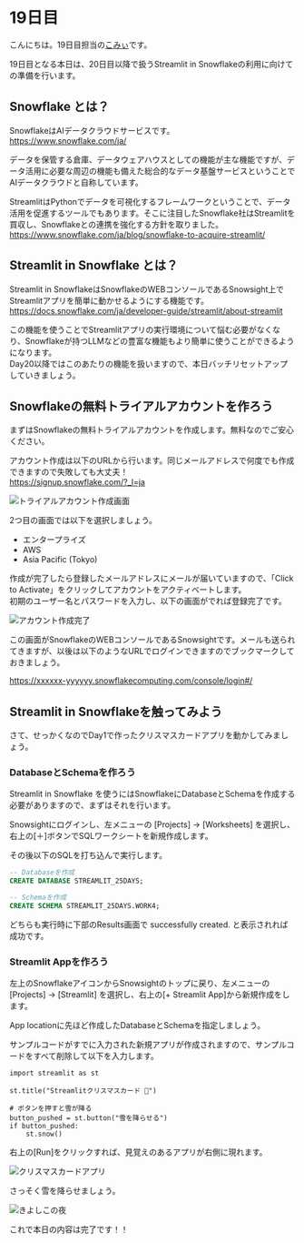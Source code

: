 # 19日目
こんにちは。19日目担当の[こみぃ](https://x.com/kommy_jp)です。

19日目となる本日は、20日目以降で扱うStreamlit in Snowflakeの利用に向けての準備を行います。

## Snowflake とは？
SnowflakeはAIデータクラウドサービスです。  
https://www.snowflake.com/ja/

データを保管する倉庫、データウェアハウスとしての機能が主な機能ですが、データ活用に必要な周辺の機能も備えた総合的なデータ基盤サービスということでAIデータクラウドと自称しています。

StreamlitはPythonでデータを可視化するフレームワークということで、データ活用を促進するツールでもあります。そこに注目したSnowflake社はStreamlitを買収し、Snowflakeとの連携を強化する方針を取りました。  
https://www.snowflake.com/ja/blog/snowflake-to-acquire-streamlit/

## Streamlit in Snowflake とは？
Streamlit in SnowflakeはSnowflakeのWEBコンソールであるSnowsight上でStreamlitアプリを簡単に動かせるようにする機能です。  
https://docs.snowflake.com/ja/developer-guide/streamlit/about-streamlit

この機能を使うことでStreamlitアプリの実行環境について悩む必要がなくなり、Snowflakeが持つLLMなどの豊富な機能もより簡単に使うことができるようになります。  
Day20以降ではこのあたりの機能を扱いますので、本日バッチリセットアップしていきましょう。

## Snowflakeの無料トライアルアカウントを作ろう
まずはSnowflakeの無料トライアルアカウントを作成します。無料なのでご安心ください。

アカウント作成は以下のURLから行います。同じメールアドレスで何度でも作成できますので失敗しても大丈夫！  
https://signup.snowflake.com/?_l=ja

![トライアルアカウント作成画面](app/static/day19_create_trial_account.png "トライアルアカウント作成画面")

2つ目の画面では以下を選択しましょう。

- エンタープライズ
- AWS
- Asia Pacific (Tokyo)

作成が完了したら登録したメールアドレスにメールが届いていますので、「Click to Activate」をクリックしてアカウントをアクティベートします。  
初期のユーザー名とパスワードを入力し、以下の画面がでれば登録完了です。

![アカウント作成完了](app/static/day19_create_snowflake_account.png "アカウント作成完了")

この画面がSnowflakeのWEBコンソールであるSnowsightです。メールも送られてきますが、以後は以下のようなURLでログインできますのでブックマークしておきましょう。

https://xxxxxx-yyyyyy.snowflakecomputing.com/console/login#/

## Streamlit in Snowflakeを触ってみよう
さて、せっかくなのでDay1で作ったクリスマスカードアプリを動かしてみましょう。

### DatabaseとSchemaを作ろう
Streamlit in Snowflake を使うにはSnowflakeにDatabaseとSchemaを作成する必要がありますので、まずはそれを行います。

Snowsightにログインし、左メニューの [Projects] -> [Worksheets] を選択し、右上の[＋]ボタンでSQLワークシートを新規作成します。

その後以下のSQLを打ち込んで実行します。

```SQL
-- Databaseを作成
CREATE DATABASE STREAMLIT_25DAYS;
```

```SQL
-- Schemaを作成
CREATE SCHEMA STREAMLIT_25DAYS.WORK4;
```

どちらも実行時に下部のResults画面で successfully created. と表示されれば成功です。

### Streamlit Appを作ろう
左上のSnowflakeアイコンからSnowsightのトップに戻り、左メニューの [Projects] -> [Streamlit] を選択し、右上の[+ Streamlit App]から新規作成をします。

App locationに先ほど作成したDatabaseとSchemaを指定しましょう。

サンプルコードがすでに入力された新規アプリが作成されますので、サンプルコードをすべて削除して以下を入力します。
```
import streamlit as st

st.title("Streamlitクリスマスカード 🎅")

# ボタンを押すと雪が降る
button_pushed = st.button("雪を降らせる")
if button_pushed:
    st.snow()
```

右上の[Run]をクリックすれば、見覚えのあるアプリが右側に現れます。

![クリスマスカードアプリ](app/static/day19_streamlit_app_01.png "クリスマスカードアプリ")

さっそく雪を降らせましょう。

![きよしこの夜](app/static/day19_streamlit_app_02.png "きよしこの夜")

これで本日の内容は完了です！！